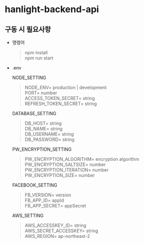 # hanlight-backend-api

## 구동 시 필요사항

- 명령어

  > npm install  
  > npm run start

- .env

  NODE_SETTING

  > NODE_ENV= production | development  
  > PORT= number  
  > ACCESS_TOKEN_SECRET= string  
  > REFRESH_TOKEN_SECRET= string

  DATABASE_SETTING

  > DB_HOST= string  
  > DB_NAME= string  
  > DB_USERNAME= string  
  > DB_PASSWORD= string

  PW_ENCRYPTION_SETTING

  > PW_ENCRYPTION_ALGORITHM= encryption algorithm  
  > PW_ENCRYPTION_SALTSIZE= number  
  > PW_ENCRYPTION_ITERATION= number  
  > PW_ENCRYPTION_SIZE= number

  FACEBOOK_SETTING

  > FB_VERSION= version  
  > FB_APP_ID= appId  
  > FB_APP_SECRET= appSecret

  AWS_SETTING

  > AWS_ACCESSKEY_ID= string  
  > AWS_SECRET_ACCESSKEY= string  
  > AWS_REGION= ap-northeast-2
